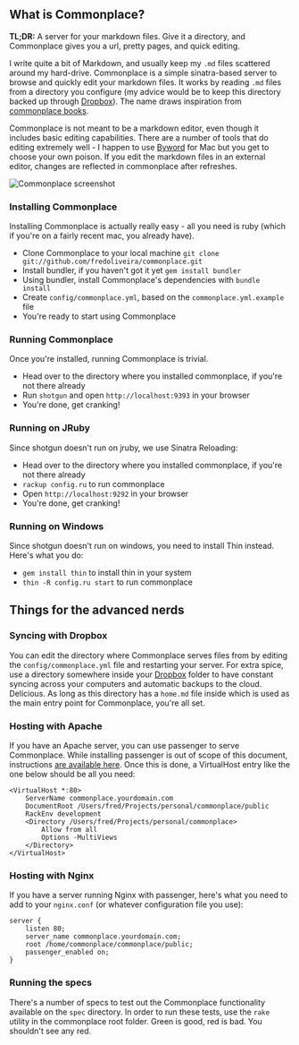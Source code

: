 ## What is Commonplace?

**TL;DR:** A server for your markdown files. Give it a directory, and Commonplace gives you a url, pretty pages, and quick editing.

I write quite a bit of Markdown, and usually keep my `.md` files scattered around my hard-drive. Commonplace is a simple sinatra-based server to browse and quickly edit your markdown files. It works by reading `.md` files from a directory you configure (my advice would be to keep this directory backed up through [Dropbox](http://getdropbox.com)). The name draws inspiration from [commonplace books](http://en.wikipedia.org/wiki/Commonplace_book).

Commonplace is not meant to be a markdown editor, even though it includes basic editing capabilities. There are a number of tools that do editing extremely well - I happen to use [Byword](http://bywordapp.com) for Mac but you get to choose your own poison. If you edit the markdown files in an external editor, changes are reflected in commonplace after refreshes.

![Commonplace screenshot](http://helloform.com/projects/commonplace/img/screen.png)

### Installing Commonplace

Installing Commonplace is actually really easy - all you need is ruby (which if you're on a fairly recent mac, you already have).

* Clone Commonplace to your local machine `git clone git://github.com/fredoliveira/commonplace.git`
* Install bundler, if you haven't got it yet `gem install bundler`
* Using bundler, install Commonplace's dependencies with `bundle install`
* Create `config/commonplace.yml`, based on the `commonplace.yml.example` file
* You're ready to start using Commonplace

### Running Commonplace

Once you're installed, running Commonplace is trivial.

* Head over to the directory where you installed commonplace, if you're not there already
* Run `shotgun` and open `http://localhost:9393` in your browser
* You're done, get cranking!

### Running on JRuby
Since shotgun doesn't run on jruby, we use Sinatra Reloading:

* Head over to the directory where you installed commonplace, if you're not there already
* `rackup config.ru` to run commonplace
* Open `http://localhost:9292` in your browser
* You're done, get cranking!

### Running on Windows

Since shotgun doesn't run on windows, you need to install Thin instead. Here's what you do:

* `gem install thin` to install thin in your system
* `thin -R config.ru start` to run commonplace

## Things for the advanced nerds

### Syncing with Dropbox

You can edit the directory where Commonplace serves files from by editing the `config/commonplace.yml` file and restarting your server. For extra spice, use a directory somewhere inside your [Dropbox](http://getdropbox.com) folder to have constant syncing across your computers and automatic backups to the cloud. Delicious. As long as this directory has a `home.md` file inside which is used as the main entry point for Commonplace, you're all set.

### Hosting with Apache

If you have an Apache server, you can use passenger to serve Commonplace. While installing passenger is out of scope of this document, instructions [are available here](http://www.modrails.com/install.html). Once this is done, a VirtualHost entry like the one below should be all you need:

    <VirtualHost *:80>
        ServerName commonplace.yourdomain.com
        DocumentRoot /Users/fred/Projects/personal/commonplace/public
    	RackEnv development
        <Directory /Users/fred/Projects/personal/commonplace>
            Allow from all
            Options -MultiViews
        </Directory>
    </VirtualHost>

### Hosting with Nginx

If you have a server running Nginx with passenger, here's what you need to add to your `nginx.conf` (or whatever configuration file you use):

	server {
		listen 80;
		server_name commonplace.yourdomain.com;
		root /home/commonplace/commonplace/public;
		passenger_enabled on;
	}

### Running the specs

There's a number of specs to test out the Commonplace functionality available on the `spec` directory. In order to run these tests, use the `rake` utility in the commonplace root folder. Green is good, red is bad. You shouldn't see any red.
